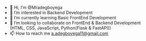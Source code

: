 - 👋 Hi, I’m @Mradegboyega
- 👀 I’m interested in Backend Development 
- 🌱 I’m currently learning Basic FrontEnd Development 
- 💞️ I’m looking to collaborate on FrontEnd & Backend Development (HTML, CSS, JavaScript, Python(Flask & FastAPI))
- 📫 How to reach me a.adegboyega11@gmail.com

<!---
Mradegboyega/Mradegboyega is a ✨ special ✨ repository because its `README.md` (this file) appears on your GitHub profile.
You can click the Preview link to take a look at your changes.
--->
